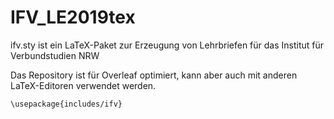# IFV_LE2019tex

ifv.sty ist ein LaTeX-Paket zur Erzeugung von Lehrbriefen für das Institut für Verbundstudien NRW

Das Repository ist für Overleaf optimiert, kann aber auch mit anderen LaTeX-Editoren verwendet werden.

```
\usepackage{includes/ifv}
```
